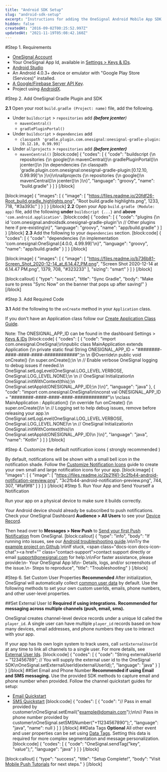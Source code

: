 ```yaml
---
title: "Android SDK Setup"
slug: "android-sdk-setup"
excerpt: "Instructions for adding the OneSignal Android Mobile App SDK to your Android or Amazon Kindle Fire Apps using Android Studio."
hidden: false
createdAt: "2016-09-02T00:25:52.997Z"
updatedAt: "2021-11-19T05:08:42.160Z"
---
```

#Step 1. Requirements
* <a href="https://onesignal.com" target="_blank">OneSignal Account</a>
* Your OneSignal App Id, available in <a href="https://documentation.onesignal.com/docs/accounts-and-keys" target="_blank">Settings > Keys & IDs</a>.
* <a href="https://developer.android.com/studio" target="_blank">Android Studio</a>
* An Android 4.0.3+ device or emulator with "Google Play Store (Services)" installed.
* <a href="https://documentation.onesignal.com/docs/generate-a-google-server-api-key" target="_blank">A Google/Firebase Server API Key</a>.
* Project using <a href="https://developer.android.com/jetpack/androidx/migrate" target="_blank">AndroidX</a>.

#Step 2. Add OneSignal Gradle Plugin and SDK

**2.1** Open your root `build.gradle (Project: name)` file, add the following.
   - Under `buildscript` > `repositories` add _**(before jcenter**)_
       - `mavenCentral()`
       - `gradlePluginPortal()`
   - Under `buildscript` > `dependencies` add
        - `classpath 'gradle.plugin.com.onesignal:onesignal-gradle-plugin:[0.12.10, 0.99.99]'`
   - Under `allprojects`  > `repositories`  add _**(before jcenter)**_
        - `mavenCentral()`
[block:code]
{
  "codes": [
    {
      "code": "buildscript {\n    repositories {\n        google()\n        mavenCentral()\n        gradlePluginPortal()\n        jcenter()\n    }\n    dependencies {\n        classpath 'gradle.plugin.com.onesignal:onesignal-gradle-plugin:[0.12.10, 0.99.99]'\n    }\n}\n\nallprojects {\n    repositories {\n        google()\n        mavenCentral()\n        jcenter()\n    }\n}",
      "language": "groovy",
      "name": "build.gradle"
    }
  ]
}
[/block]

[block:image]
{
  "images": [
    {
      "image": [
        "https://files.readme.io/20fdf26-Root_build.gradle_highlights.png",
        "Root build.gradle highlights.png",
        1233,
        718,
        "#3a393c"
      ]
    }
  ]
}
[/block]
**2.2** Open your App `build.gradle (Module: app)` file, add the following **under** `buildscript {...}` and **above** `'com.android.application'`.
[block:code]
{
  "codes": [
    {
      "code": "plugins {\n    id 'com.onesignal.androidsdk.onesignal-gradle-plugin'\n    // Other plugins here if pre-existing\n}",
      "language": "groovy",
      "name": "app/build.gradle"
    }
  ]
}
[/block]
**2.3** Add the following to your `dependencies` section.
[block:code]
{
  "codes": [
    {
      "code": "dependencies {\n    implementation 'com.onesignal:OneSignal:[4.0.0, 4.99.99]'\n}",
      "language": "groovy",
      "name": "app/build.gradle"
    }
  ]
}
[/block]

[block:image]
{
  "images": [
    {
      "image": [
        "https://files.readme.io/b736b81-Screen_Shot_2020-12-14_at_6.14.47_PM.png",
        "Screen Shot 2020-12-14 at 6.14.47 PM.png",
        1379,
        708,
        "#323233"
      ],
      "sizing": "smart"
    }
  ]
}
[/block]

[block:callout]
{
  "type": "success",
  "title": "Sync Gradle",
  "body": "Make sure to press \"Sync Now\" on the banner that pops up after saving!"
}
[/block]

#Step 3. Add Required Code

**3.1** Add the following to the `onCreate` method in your `Application` class.

If you don't have an Application class follow our [Create Application Class Guide](doc:create-application-class-android-studio).

Note: The ONESIGNAL_APP_ID can be found in the dashboard Settings > [Keys & IDs](doc:accounts-and-keys) 
[block:code]
{
  "codes": [
    {
      "code": "import com.onesignal.OneSignal;\n\npublic class MainApplication extends Application {\n    private static final String ONESIGNAL_APP_ID = \"########-####-####-####-############\";\n  \n    @Override\n    public void onCreate() {\n        super.onCreate();\n        \n        // Enable verbose OneSignal logging to debug issues if needed.\n        OneSignal.setLogLevel(OneSignal.LOG_LEVEL.VERBOSE, OneSignal.LOG_LEVEL.NONE);\n        \n        // OneSignal Initialization\n        OneSignal.initWithContext(this);\n        OneSignal.setAppId(ONESIGNAL_APP_ID);\n    }\n}",
      "language": "java"
    },
    {
      "code": "import com.onesignal.OneSignal\n\nconst val ONESIGNAL_APP_ID = \"########-####-####-####-############\"\n  \nclass MainApplication : Application() {\n   override fun onCreate() {\n      super.onCreate()\n        \n      // Logging set to help debug issues, remove before releasing your app.\n      OneSignal.setLogLevel(OneSignal.LOG_LEVEL.VERBOSE, OneSignal.LOG_LEVEL.NONE)\n      \n      // OneSignal Initialization\n      OneSignal.initWithContext(this)\n      OneSignal.setAppId(ONESIGNAL_APP_ID)\n   }\n}",
      "language": "java",
      "name": "Kotlin"
    }
  ]
}
[/block]

#Step 4. Customize the default notification icons ( strongly recommended )

By default, notifications will be shown with a small bell icon in the notification shade. Follow the [Customize Notification Icons](doc:customize-notification-icons) guide to create your own small and large notification icons for your app.
[block:image]
{
  "images": [
    {
      "image": [
        "https://files.readme.io/2b21f41-3c2fb44-android-notification-preview.png",
        "3c2fb44-android-notification-preview.png",
        744,
        307,
        "#faf9f8"
      ]
    }
  ]
}
[/block]
#Step 5. Run Your App and Send Yourself a Notification

Run your app on a physical device to make sure it builds correctly.

Your Android device should already be subscribed to push notifications. Check your OneSignal Dashboard **Audience > All Users** to see your [Device Record](doc:users). 

Then head over to **Messages > New Push** to [Send your first Push Notification](doc:sending-notifications) from OneSignal.
[block:callout]
{
  "type": "info",
  "body": "If running into issues, see our [Android troubleshooting guide](doc:troubleshooting-android).\n\nTry the [example project on Github](https://github.com/OneSignal/OneSignal-Android-SDK/tree/master/Examples).\n\nIf stuck, <span class=\"docs-icon docs-icon-chat\"></span><a href=\"\" class=\"contact-support\">contact support directly</a> or email support@onesignal.com for help.\n\nFor faster assistance, please provide:\n- Your OneSignal App Id\n- Details, logs, and/or screenshots of the issue.\n- Steps to reproduce",
  "title": "Troubleshooting"
}
[/block]

#Step 6. Set Custom User Properties
**Recommended**
After initialization, OneSignal will automatically collect <a href="doc:data-collected-by-the-onesignal-sdk" target="_blank">common user data</a> by default. Use the following methods to set your own custom userIds, emails, phone numbers, and other user-level properties.

##Set External User Id
**Required if using integrations.**
**Recommended for messaging across multiple channels (push, email, sms).** 

OneSignal creates channel-level device records under a unique Id called the `player_id`. A single user can have multiple `player_id` records based on how many devices, email addresses, and phone numbers they use to interact with your app.

If your app has its own login system to track users, call `setExternalUserId` at any time to link all channels to a single user. For more details, see <a href="doc:external-user-ids" target="_blank">External User Ids</a>. 
[block:code]
{
  "codes": [
    {
      "code": "String externalUserId = \"123456789\"; // You will supply the external user id to the OneSignal SDK\nOneSignal.setExternalUserId(externalUserId);",
      "language": "java"
    }
  ]
}
[/block]
##Set Email and Phone Number
**Recommended if using Email and SMS messaging.** 
Use the provided SDK methods to capture email and phone number when provided. Follow the channel quickstart guides for setup:
- <a href="doc:email-quickstart" target="_blank">Email Quickstart</a>
- <a href="doc:sms-quickstart" target="_blank">SMS Quickstart</a>
[block:code]
{
  "codes": [
    {
      "code": "// Pass in email provided by customer\nOneSignal.setEmail(\"example@domain.com\");\n\n// Pass in phone number provided by customer\nOneSignal.setSMSNumber(\"+11234567890\");",
      "language": "java",
      "name": null
    }
  ]
}
[/block]
##Data Tags
**Optional** 
All other event and user properties can be set using <a href="doc:add-user-data-tags" target="_blank">Data Tags</a>. Setting this data is required for more complex segmentation and message personalization.
[block:code]
{
  "codes": [
    {
      "code": "OneSignal.sendTag(\"key\", \"value\");",
      "language": "java"
    }
  ]
}
[/block]

[block:callout]
{
  "type": "success",
  "title": "Setup Complete!",
  "body": "Visit [Mobile Push Tutorials](doc:mobile-push-tutorials) for next steps."
}
[/block]